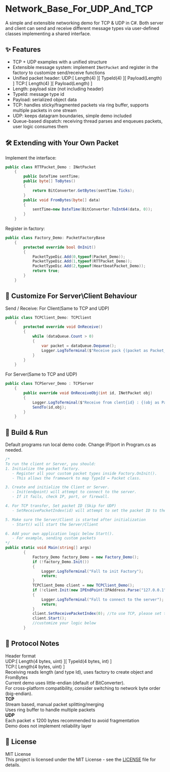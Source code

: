# Network_Base_For_UDP_And_TCP
A simple and extensible networking demo for TCP & UDP in C#. Both server and client can send and receive different message types via user-defined classes implementing a shared interface.

## ✨ Features
- TCP + UDP examples with a unified structure
- Extensible message system: implement `INetPacket` and register in the factory to customize send/receive functions
- Unified packet header:
  UDP:[ Length(4) ][ TypeId(4) ][ Payload(Length) ]
  TCP:[ Length(4) ][ Payload(Length) ]
- Length: payload size (not including header)
- TypeId: message type id
- Payload: serialized object data
- TCP: handles sticky/fragmented packets via ring buffer, supports multiple packets in one stream
- UDP: keeps datagram boundaries, simple demo included
- Queue-based dispatch: receiving thread parses and enqueues packets, user logic consumes them

## 🛠️ Extending with Your Own Packet
Implement the interface:  
```csharp
public class RTTPacket_Demo : INetPacket  
    {
        public DateTime sentTime;  
        public byte[] ToBytes()  
        {  
            return BitConverter.GetBytes(sentTime.Ticks);  
        }  
        public void FromBytes(byte[] data)  
        {  
            sentTime=new DateTime(BitConverter.ToInt64(data, 0));  
        }  
    }
```
Register in factory:
```csharp
public class Factory_Demo: PacketFactoryBase
    {
        protected override bool OnInit()
        {
            PacketTypeDic.Add(0,typeof(Packet_Demo));
            PacketTypeDic.Add(1,typeof(RTTPacket_Demo));
            PacketTypeDic.Add(2,typeof(HeartbeatPacket_Demo));
            return true;
        }
    }
```
## 🚀 Customize For Server\Client Behaviour
Send / Receive:
For Client(Same to TCP and UDP)
```csharp
public class TCPClient_Demo: TCPClient
    {
        protected override void OnReceive()
        {
            while (dataQueue.Count > 0)
            {
                var packet = dataQueue.Dequeue();
                Logger.LogToTerminal($"Receive pack {(packet as Packet_Demo).x} {(packet as Packet_Demo).y}");
            }
        }
    }
```
For Server(Same to TCP and UDP)
```csharp
public class TCPServer_Demo : TCPServer
    {
        public override void OnReceiveObj(int id, INetPacket obj)
        {
            Logger.LogToTerminal($"Receive from clent{id} : {(obj as Packet_Demo).x} {(obj as Packet_Demo).y}");
            SendTo(id,obj);
        }
    }
```
## 🚀 Build & Run
Default programs run local demo code. Change IP/port in Program.cs as needed.  
```csharp
/*
To run the client or Server, you should:
1. Initialize the packet factory.
   - Register all your custom packet types inside Factory.OnInit().
   - This allows the framework to map TypeId ↔ Packet class.

3. Create and initialize the Client or Server.
   - Init(endpoint) will attempt to connect to the server.
   - If it fails, check IP, port, or firewall.

4. For TCP transfer, Set packet ID (Skip for UDP)
   - SetReceivePacketIndex(id) will attempt to set the packet ID to the Server/Client

5. Make sure the Server/Client is started after initialization
   - Start() will start the Server/Client

6. Add your own application logic below Start().
   - For example, sending custom packets
*/
public static void Main(string[] args)
        {
            Factory_Demo factory_Demo = new Factory_Demo();
            if (!factory_Demo.Init())
            {
                Logger.LogToTerminal("Fall to init Factory");
                return;
            }
            TCPClient_Demo client = new TCPClient_Demo();
            if (!client.Init(new IPEndPoint(IPAddress.Parse("127.0.0.1"), 9888)))
            {
                Logger.LogToTerminal("Fall to connect to the server");
                return;
            }
            client.SetReceivePacketIndex(0); //to use TCP, please set the packet index(refer to the factory)
            client.Start();
            //customize your logic below
        }
```

## 📡 Protocol Notes  
Header format  
UDP:[ Length(4 bytes, uint) ][ TypeId(4 bytes, int) ]  
TCP:[ Length(4 bytes, uint) ]  
Receiving reads length (and type Id), uses factory to create object and FromBytes  
Current demo uses little-endian (default of BitConverter).  
For cross-platform compatibility, consider switching to network byte order (big-endian).  
**TCP**  
Stream based, manual packet splitting/merging  
Uses ring buffer to handle multiple packets  
**UDP**  
Each packet ≤ 1200 bytes recommended to avoid fragmentation  
Demo does not implement reliability layer

## 📜 License
MIT License  
This project is licensed under the MIT License - see the [LICENSE](LICENSE) file for details.
